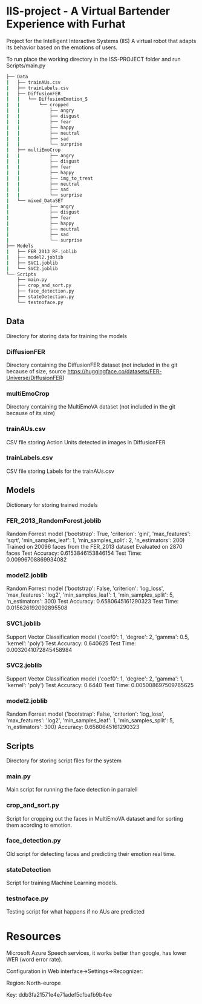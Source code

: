 # IIS-project - A Virtual Bartender Experience with Furhat
Project for the Intelligent Interactive Systems (IIS)
A virtual robot that adapts its behavior based on the emotions of users.

To run place the working directory in the ISS-PROJECT folder and run Scripts/main.py

```bash
├── Data
|   ├── trainAUs.csv
|   ├── trainLabels.csv
|   ├── DiffusionFER
|   |   └── DiffusionEmotion_S
|   |       └── cropped
|   |           ├── angry
|   |           ├── disgust
|   |           ├── fear
|   |           ├── happy
|   |           ├── neutral
|   |           ├── sad
|   |           └── surprise
|   ├── multiEmoCrop
|   |           ├── angry
|   |           ├── disgust
|   |           ├── fear
|   |           ├── happy
|   |           ├── img_to_treat
|   |           ├── neutral
|   |           ├── sad
|   |           └── surprise
|   └── mixed_DataSET
|               ├── angry
|               ├── disgust
|               ├── fear
|               ├── happy
|               ├── neutral
|               ├── sad
|               └── surprise
├── Models
|   ├── FER_2013_RF.joblib
|   ├── model2.joblib
|   ├── SVC1.joblib
|   └── SVC2.joblib 
└── Scripts
    ├── main.py
    ├── crop_and_sort.py
    ├── face_detection.py
    ├── stateDetection.py
    └── testnoface.py
```

## Data
Directory for storing data for training the models

### DiffusionFER
Directory containing the DiffusionFER dataset (not included in the git because of size, source https://huggingface.co/datasets/FER-Universe/DiffusionFER)

### multiEmoCrop
Directory containing the MultiEmoVA dataset (not included in the git because of its size)

### trainAUs.csv
CSV file storing Action Units detected in images in DiffusionFER

### trainLabels.csv
CSV file storing Labels for the trainAUs.csv

## Models
Dictionary for storing trained models

### FER_2013_RandomForest.joblib
Random Forrest model ('bootstrap': True, 'criterion': 'gini', 'max_features': 'sqrt', 'min_samples_leaf': 1, 'min_samples_split': 2, 'n_estimators': 200)
Trained on 20096 faces from the FER_2013 dataset
Evaluated on 2870 faces
Test Accuracy: 0.6153846153846154
Test Time: 0.00996708869934082

### model2.joblib
Random Forrest model ('bootstrap': False, 'criterion': 'log_loss', 'max_features': 'log2', 'min_samples_leaf': 1, 'min_samples_split': 5, 'n_estimators': 300)
Test Accuracy: 0.6580645161290323
Test Time: 0.015626192092895508

### SVC1.joblib
Support Vector Classification model ('coef0': 1, 'degree': 2, 'gamma': 0.5, 'kernel': 'poly') 
Test Accuracy: 0.640625
Test Time: 0.0032041072845458984

### SVC2.joblib
Support Vector Classification model ('coef0': 1, 'degree': 2, 'gamma': 1, 'kernel': 'poly')
Test Accuracy: 0.6440
Test Time: 0.005008697509765625

### model2.joblib
Random Forrest model {'bootstrap': False, 'criterion': 'log_loss', 'max_features': 'log2', 'min_samples_leaf': 1, 'min_samples_split': 5, 'n_estimators': 300} 
Accuracy: 0.6580645161290323

## Scripts
Directory for storing script files for the system

### main.py
Main script for running the face detection in parralell

### crop_and_sort.py
Script for cropping out the faces in MultiEmoVA dataset and for sorting them acording to emotion.

### face_detection.py
Old script for detecting faces and predicting their emotion real time.

### stateDetection
Script for training Machine Learning models.

### testnoface.py
Testing script for what happens if no AUs are predicted 

# Resources
Microsoft Azure Speech services, it works better than google, has lower WER (word error rate).

Configuration in Web interface->Settings->Recognizer:

Region: North-europe

Key: ddb3fa21571e4e71adef5cfbafb9b4ee